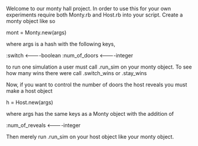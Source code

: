 Welcome to our monty hall project.  In order to use this for your own experiments
require both Monty.rb and Host.rb into your script. Create a monty object like so

mont = Monty.new(args)

where args is a hash with the following keys,

:switch <----boolean
:num_of_doors <----integer

to run one simulation a user must call .run_sim on your monty object.  To see how many wins
there were call .switch_wins or .stay_wins

Now, if you want to control the number of doors the host reveals you must make a host object

h = Host.new(args)

where args has the same keys as a Monty object with the addition of

:num_of_reveals <----integer

Then merely run .run_sim on your host object like your monty object.  
